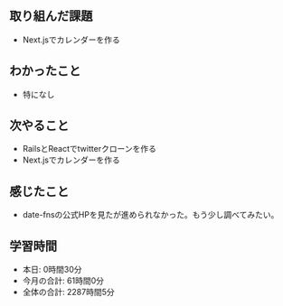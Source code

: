 ## 取り組んだ課題
- Next.jsでカレンダーを作る
## わかったこと
-  特になし
## 次やること
- RailsとReactでtwitterクローンを作る
- Next.jsでカレンダーを作る
## 感じたこと
- date-fnsの公式HPを見たが進められなかった。もう少し調べてみたい。
## 学習時間
- 本日: 0時間30分
- 今月の合計: 61時間0分
- 全体の合計: 2287時間5分
